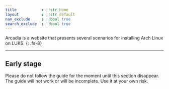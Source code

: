 ```yaml
---
title           : !!str Home
layout          : !!str default
nav_exclude     : !!bool true
search_exclude  : !!bool true
---
```


Arcadia is a website that presents several scenarios for installing Arch Linux on LUKS.
{: .fs-8}

---

## Early stage
Please do not follow the guide for the moment until this section disappear. The guide will not work or will be incomplete. Use it at your own risk.
